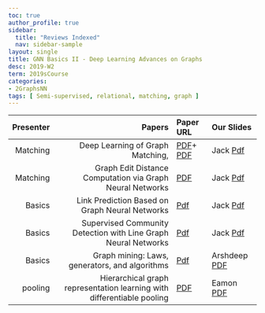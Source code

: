 ```yaml
---
toc: true
author_profile: true
sidebar:
  title: "Reviews Indexed"
  nav: sidebar-sample
layout: single
title: GNN Basics II - Deep Learning Advances on Graphs 
desc: 2019-W2
term: 2019sCourse
categories:
- 2GraphsNN
tags: [ Semi-supervised, relational, matching, graph ]
---
```


| Presenter | Papers | Paper URL| Our Slides |
| -----: | -------------------------------------: | :----- | :----- |
| Matching | Deep Learning of Graph Matching, | [PDF](https://arxiv.org/pdf/1808.05689.pdf)+ [PDF](http://robotics.stanford.edu/~quocle/CaeCheLeSmo07.pdf)| Jack [Pdf]({{site.baseurl}}/talks2019/19sCourse/20190322-Jack-GraphMatching.pdf) | 
| Matching | Graph Edit Distance Computation via Graph Neural Networks |  [PDF](https://arxiv.org/pdf/1808.05689.pdf) | Jack [Pdf]({{site.baseurl}}/talks2019/19sCourse/20190322-Jack-GraphEditDistance.pdf)  | 
| Basics |  Link Prediction Based on Graph Neural Networks  | [Pdf](https://arxiv.org/abs/1802.09691) | Jack [Pdf]({{site.baseurl}}/talks2019/19sCourse/20190412-Jack-LinkPrediction.pdf)   | 
| Basics |   Supervised Community Detection with Line Graph Neural Networks | [Pdf](https://paperswithcode.com/task/graph-embedding) | Jack [Pdf]({{site.baseurl}}/talks2019/19sCourse/20190412-Jack-CommunityDetection.pdf)   | 
| Basics |   Graph mining: Laws, generators, and algorithms   | [Pdf](https://dl.acm.org/citation.cfm?id=1132954) | Arshdeep [PDF]({{site.baseurl}}/talks2019/19sCourse/20190208-Arshdeep-GraphMiningSurvey.pdf)  | 
| pooling | Hierarchical graph representation learning with differentiable pooling  | [PDF](https://arxiv.org/abs/1806.08804)   | Eamon [PDF]({{site.baseurl}}/talks2019/19sCourse/20190405-Eamon-DiffPool.pdf)  | 
